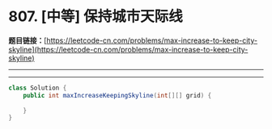 # 807. [中等] 保持城市天际线

**题目链接：**[https://leetcode-cn.com/problems/max-increase-to-keep-city-skyline](https://leetcode-cn.com/problems/max-increase-to-keep-city-skyline)

---

<Cards card="leetcode_807_max-increase-to-keep-city-skyline"></Cards>

---

```java
class Solution {
    public int maxIncreaseKeepingSkyline(int[][] grid) {
        
    }
}
```